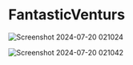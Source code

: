 # FantasticVenturs
![Screenshot 2024-07-20 021024](https://github.com/user-attachments/assets/1b4ef936-8998-4adf-92f7-5a15a790fe46)

![Screenshot 2024-07-20 021042](https://github.com/user-attachments/assets/a947d83e-dff3-41e4-a149-26c997f9bbf6)
